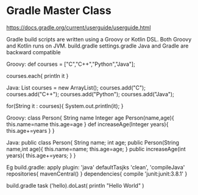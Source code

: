 # Gradle Master Class

https://docs.gradle.org/current/userguide/userguide.html

Gradle build scripts are written using a Groovy or Kotlin DSL.
Both Groovy and Kotlin runs on JVM.
build.gradle
settings.gradle
Java and Gradle are backward compatible

Groovy:
def courses = ["C","C++","Python","Java"];

courses.each{
    println it
}

Java:
List courses = new ArrayList();
courses.add("C");
courses.add("C++");
courses.add("Python");
courses.add("Java");

for(String it : courses){
    System.out.println(it);
}

Groovy:
class Person{
    String name
    Integer age
    Person(name,age){
        this.name=name
        this.age=age
    }
    def increaseAge(Integer years){
        this.age+=years
    }
}

Java:
public class Person{
    String name;
    int age;
    public Person(String name,int age){
        this.name=name;
        this.age=age;
    }
    public increaseAge(int years){
        this.age+=years;
    }
}

Eg build.gradle:
apply plugin: 'java'
defaultTasjks 'clean', 'compileJava'
repositories{
    mavenCentral()
}
dependencies{
    compile 'junit:junit:3.8.1'
}

build.gradle
task ('hello).doLast(
    println "Hello World"
)